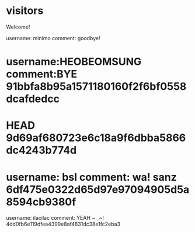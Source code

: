 # visitors

Welcome!

 
 
 

username: minimo
comment: goodbye!

username:HEOBEOMSUNG
comment:BYE
91bbfa8b95a1571180160f2f6bf0558dcafdedcc
=======


HEAD
9d69af680723e6c18a9f6dbba5866dc4243b774d
=======
username: bsl
comment: wa! sanz
6df475e0322d65d97e97094905d5a8594cb9380f
=======
username: ilacilac
comment: YEAH ~ _~!
4dd0fb6e119dfea4399e8af4831dc38e1fc2eba3
